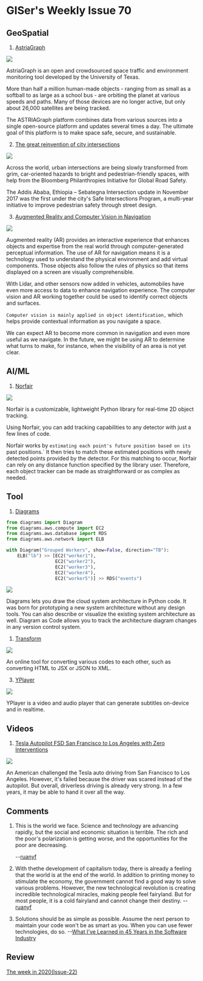 # GISer's Weekly Issue 70

## GeoSpatial

1. [AstriaGraph](http://astria.tacc.utexas.edu/AstriaGraph/)

![](https://media.eurekalert.org/multimedia_prod/pub/web/200321_web.jpg)

AstriaGraph is an open and crowdsourced space traffic and environment monitoring tool developed by the University of Texas.

More than half a million human-made objects - ranging from as small as a softball to as large as a school bus - are orbiting the planet at various speeds and paths. Many of those devices are no longer active, but only about 26,000 satellites are being tracked.

The ASTRIAGraph platform combines data from various sources into a single open-source platform and updates several times a day. The ultimate goal of this platform is to make space safe, secure, and sustainable.

2. [The great reinvention of city intersections](https://www.theguardian.com/cities/gallery/2018/sep/20/goodbye-cars-hello-colour-the-great-reinvention-of-city-intersections)

![](https://i.guim.co.uk/img/media/f493a4c097a7ba23c0b171979d4ebe1cae542d45/30_28_1541_842/master/1541.jpg?width=1010&quality=85&auto=format&fit=max&s=292fc727c3c988144815f6eeace7fae8)

Across the world, urban intersections are being slowly transformed from grim, car-oriented hazards to bright and pedestrian-friendly spaces, with help from the Bloomberg Philanthropies Initiative for Global Road Safety.

The Addis Ababa, Ethiopia – Sebategna Intersection update in November 2017 was the first under the city's Safe Intersections Program, a multi-year initiative to improve pedestrian safety through street design.

3. [Augmented Reality and Computer Vision in Navigation](https://www.gislounge.com/augmented-reality-and-computer-vision-in-navigation/)

![](https://cdn.shortpixel.ai/client/to_avif,q_lossy,ret_img,w_1000/https://www.gislounge.com/wp-content/uploads/2018/09/here-lidar-machine-learning.png)

Augmented reality (AR) provides an interactive experience that enhances objects and expertise from the real world through computer-generated perceptual information. The use of AR for navigation means it is a technology used to understand the physical environment and add virtual components. Those objects also follow the rules of physics so that items displayed on a screen are visually comprehensible.

With Lidar, and other sensors now added in vehicles, automobiles have even more access to data to enhance navigation experience. The computer vision and AR working together could be used to identify correct objects and surfaces.

`Computer vision is mainly applied in object identification,` which helps provide contextual information as you navigate a space.

We can expect AR to become more common in navigation and even more useful as we navigate. In the future, we might be using AR to determine what turns to make, for instance, when the visibility of an area is not yet clear.

## AI/ML

1. [Norfair](https://github.com/tryolabs/norfair)

![](https://github.com/tryolabs/norfair/raw/master/docs/traffic.gif)

Norfair is a customizable, lightweight Python library for real-time 2D object tracking.

Using Norfair, you can add tracking capabilities to any detector with just a few lines of code.

Norfair works by `estimating each point's future position based on its `past positions.` It then tries to match these estimated positions with newly detected points provided by the detector. For this matching to occur, Norfair can rely on any distance function specified by the library user. Therefore, each object tracker can be made as straightforward or as complex as needed.

## Tool

1. [Diagrams](https://diagrams.mingrammer.com/)

```python
from diagrams import Diagram
from diagrams.aws.compute import EC2
from diagrams.aws.database import RDS
from diagrams.aws.network import ELB

with Diagram("Grouped Workers", show=False, direction="TB"):
    ELB("lb") >> [EC2("worker1"),
                  EC2("worker2"),
                  EC2("worker3"),
                  EC2("worker4"),
                  EC2("worker5")] >> RDS("events")
```

![](https://diagrams.mingrammer.com/img/grouped_workers_diagram.png)

Diagrams lets you draw the cloud system architecture in Python code. It was born for prototyping a new system architecture without any design tools. You can also describe or visualize the existing system architecture as well. Diagram as Code allows you to track the architecture diagram changes in any version control system.

1. [Transform](https://transform.tools/)

![](https://github.com/ritz078/transform/blob/master/demo.png)

An online tool for converting various codes to each other, such as converting HTML to JSX or JSON to XML.

3. [YPlayer](https://apps.apple.com/us/app/yplayer/id1542569291?mt=12)

![](https://camo.githubusercontent.com/e54d8ece44814a3e08aff2df8089048ebd5d0b1c41209209598c34f5c60b2429/68747470733a2f2f7777772e77616e67626173652e636f6d2f626c6f67696d672f61737365742f3230323130312f6267323032313031313930392e6a7067)

YPlayer is a video and audio player that can generate subtitles on-device and in realtime.

## Videos

1. [Tesla Autopilot FSD San Francisco to Los Angeles with Zero Interventions](https://www.youtube.com/watch?v=dQG2IynmRf8)

![](https://camo.githubusercontent.com/2ec3ef3e6e5be3e07ca5c32ad31dddda491a982b9f81f62756274d5a1e731f99/68747470733a2f2f7777772e77616e67626173652e636f6d2f626c6f67696d672f61737365742f3230323130312f6267323032313031303631322e6a7067)

An American challenged the Tesla auto driving from San Francisco to Los Angeles. However, it's failed because the driver was scared instead of the autopilot. But overall, driverless driving is already very strong. In a few years, it may be able to hand it over all the way.

## Comments

1.  This is the world we face. Science and technology are advancing rapidly, but the social and economic situation is terrible. The rich and the poor's polarization is getting worse, and the opportunities for the poor are decreasing.

    --[ruanyf](https://github.com/ruanyf/weekly/blob/master/docs/issue-143.md)

2.  With thethe development of capitalism today, there is already a feeling that the world is at the end of the world. In addition to printing money to stimulate the economy, the government cannot find a good way to solve various problems. However, the new technological revolution is creating incredible technological miracles, making people feel fairyland. But for most people, it is a cold fairyland and cannot change their destiny.
    --[ruanyf](https://github.com/ruanyf/weekly/blob/master/docs/issue-143.md)

3.  Solutions should be as simple as possible. Assume the next person to maintain your code won't be as smart as you. When you can use fewer technologies, do so.
    --[What I've Learned in 45 Years in the Software Industry](https://www.bti360.com/what-ive-learned-in-45-years-in-the-software-industry/)

## Review

[The week in 2020(Issue-22)](https://github.com/lkcozy/weekly/blob/master/docs/issue-22.md)

